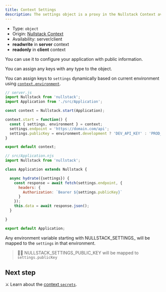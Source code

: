 ```yaml
---
title: Context Settings
description: The settings object is a proxy in the Nullstack Context available in both client and server which you can use to configure your application with public information
---
```


- Type: `object`
- Origin: [Nullstack Context](/context#----nullstack-context)
- Availability: server/client
- **readwrite** in **server** context
- **readonly** in **client** context

You can use it to configure your application with public information.

You can assign any keys with any type to the object.

You can assign keys to `settings` dynamically based on current environment using [`context.environment`](/context-environment).

```jsx
// server.js
import Nullstack from 'nullstack';
import Application from './src/Application';

const context = Nullstack.start(Application);

context.start = function() {
  const { settings, environment } = context;
  settings.endpoint = 'https://domain.com/api';
  settings.publicKey = environment.development ? 'DEV_API_KEY' : 'PROD_API_KEY';
}

export default context;
```

```jsx
// src/Application.njs
import Nullstack from 'nullstack';

class Application extends Nullstack {

  async hydrate({settings}) {
    const response = await fetch(settings.endpoint, {
      headers: {
        Authorization: `Bearer ${settings.publicKey}`
      }
    });
    this.data = await response.json();
  }

}

export default Application;
```

Any environment variable starting with NULLSTACK_SETTINGS_ will be mapped to the `settings` in that environment.

> 🐱‍💻 NULLSTACK_SETTINGS_PUBLIC_KEY will be mapped to `settings.publicKey`

## Next step

⚔ Learn about the [context `secrets`](/context-secrets).